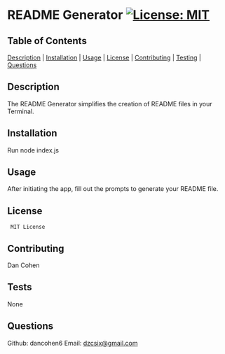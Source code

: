 # README Generator [![License: MIT](https://img.shields.io/badge/License-MIT-yellow.svg)](https://opensource.org/licenses/MIT)
## Table of Contents
[Description](#descriptionlink) |
[Installation](#installlink) |
[Usage](#usagelink) |
[License](#licenselink) |
[Contributing](#contributelink) |
[Testing](#testslink) |
[Questions](#questionslink)

## <a name="descriptionlink"></a>Description
The README Generator simplifies the creation of README files in your Terminal.

## <a name="installlink"></a>Installation 
Run node index.js

## <a name="usagelink"></a>Usage 
After initiating the app, fill out the prompts to generate your README file.

## <a name="licenselink"></a>License  
     MIT License

## <a name="contributelink"></a>Contributing 
Dan Cohen

## <a name="testslink"></a>Tests 
None

## <a name="questionslink"></a>Questions 
Github: dancohen6 
Email: dzcsix@gmail.com
